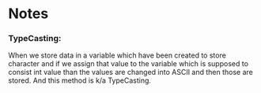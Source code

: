 # Notes
### TypeCasting: 
When we store data in a variable which have been created to store character and if we assign that value to the variable which is supposed to consist int value than the values are changed into ASCII and then those are stored. And this method is k/a TypeCasting.  
